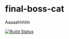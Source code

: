 final-boss-cat
==============

Aaaaahhhhh

[![Build Status](https://travis-ci.org/wadtech/final-boss-cat.svg?branch=master)](https://travis-ci.org/wadtech/final-boss-cat)
